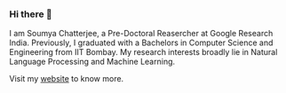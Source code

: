 ### Hi there 👋

I am Soumya Chatterjee, a Pre-Doctoral Reasercher at Google Research India. Previously, I graduated with a Bachelors in Computer Science and Engineering from IIT Bombay. My research interests broadly lie in Natural Language Processing and Machine Learning.

Visit my [website](https://soumyac1999.github.io/) to know more.

<!--
**soumyac1999/soumyac1999** is a ✨ _special_ ✨ repository because its `README.md` (this file) appears on your GitHub profile.

Here are some ideas to get you started:

- 🔭 I’m currently working on ...
- 🌱 I’m currently learning ...
- 👯 I’m looking to collaborate on ...
- 🤔 I’m looking for help with ...
- 💬 Ask me about ...
- 📫 How to reach me: ...
- 😄 Pronouns: ...
- ⚡ Fun fact: ...
-->

